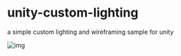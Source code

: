 # unity-custom-lighting

a simple custom lighting and wireframing sample for unity

![img](Capture.PNG)
